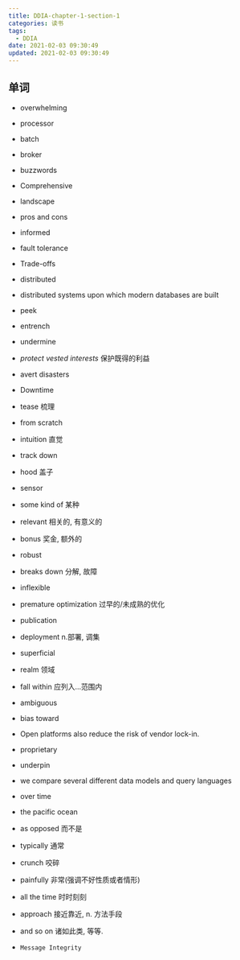 ```yaml
---
title: DDIA-chapter-1-section-1
categories: 读书
tags:
  - DDIA
date: 2021-02-03 09:30:49
updated: 2021-02-03 09:30:49
---
```


## 单词

- overwhelming
- processor

- batch
- broker
- buzzwords
- Comprehensive

- landscape
- pros and cons
- informed

- fault tolerance
- Trade-offs

- distributed
- distributed systems upon which modern databases are built

- peek
- entrench
- undermine
-  *protect vested interests* 保护既得的利益
- avert disasters

- Downtime
- tease 梳理
- from scratch
- intuition 直觉
- track down

- hood 盖子
- sensor
- some kind of  某种

- relevant 相关的, 有意义的
- bonus 奖金, 额外的
- robust
- breaks down 分解, 故障
- inflexible
- premature optimization 过早的/未成熟的优化
- publication
- deployment n.部署, 调集
- superficial

- realm  领域

- fall within 应列入…范围内
- ambiguous
- bias toward
- Open platforms also reduce the risk of vendor lock-in.
- proprietary
- underpin
- we compare several different data models and query languages
- over time

- the pacific ocean

- as opposed 而不是

- typically 通常

- crunch 咬碎

- painfully 非常(强调不好性质或者情形)

- all the time 时时刻刻

- approach 接近靠近, n. 方法手段

- and so on 诸如此类, 等等.

- ```
  Message Integrity
  ```

